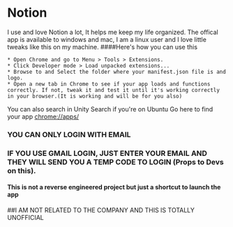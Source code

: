 # Notion
I use and love Notion a lot, It helps me keep my life organized.
The offical app is available to windows and mac, I am a linux user and I love little tweaks like this on my machine.
####Here's how you can use this 
```
* Open Chrome and go to Menu > Tools > Extensions.
* Click Developer mode > Load unpacked extensions...
* Browse to and Select the folder where your manifest.json file is and logo.
* Open a new tab in Chrome to see if your app loads and functions correctly. If not, tweak it and test it until it's working correctly in your browser.(It is working and will be for you also)

```
 You can also search in Unity Search if you're on Ubuntu
 Go here to find your app [chrome://apps/](chrome://apps/)

### YOU CAN ONLY LOGIN WITH EMAIL
### IF YOU USE GMAIL LOGIN, JUST ENTER YOUR EMAIL AND THEY WILL SEND YOU A TEMP CODE TO LOGIN (Props to Devs on this).

#### This is not a reverse engineered project but just a shortcut to launch the app 
##I AM NOT RELATED TO THE COMPANY AND THIS IS TOTALLY UNOFFICIAL 
